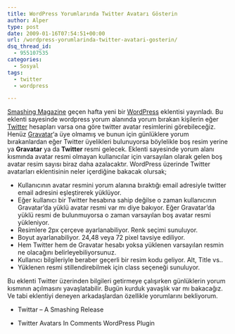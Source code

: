 ```yaml
---
title: WordPress Yorumlarında Twitter Avatarı Gösterin
author: Alper
type: post
date: 2009-01-16T07:54:51+00:00
url: /wordpress-yorumlarinda-twitter-avatari-gosterin/
dsq_thread_id:
  - 955107535
categories:
  - Sosyal
tags:
  - twitter
  - wordpress

---
```

[Smashing Magazine][1] geçen hafta yeni bir [WordPress][2] eklentisi yayınladı. Bu eklenti sayesinde wordpress yorum alanında yorum bırakan kişilerin eğer [Twitter][3] hesapları varsa ona göre twitter avatar resimlerini görebileceğiz. Henüz [Gravatar][4]&#8216;a üye olmamış ve bunun için günlüklere yorum bırakanlardan eğer Twitter üyelikleri bulunuyorsa böylelikle boş resim yerine ya **Gravatar** ya da **Twitter** resmi gelecek. Eklenti sayesinde yorum alanı kısmında avatar resmi olmayan kullanıcılar için varsayılan olarak gelen boş avatar resim sayısı biraz daha azalacaktır. WordPress üzerinde Twitter avatarları eklentisinin neler içerdiğine bakacak olursak;  
<!--more-->

  * Kullanıcının avatar resmini yorum alanına bıraktığı email adresiyle twitter email adresini eşleştirerek yüklüyor. 
  * Eğer kullanıcı bir Twitter hesabına sahip değilse o zaman kullanıcının Gravatar&#8217;da yüklü avatar resmi var mı diye bakıyor. Eğer Gravatar&#8217;da yüklü resmi de bulunmuyorsa o zaman varsayılan boş avatar resmi yükleniyor. 
  * Resimlere 2px çerçeve ayarlanabiliyor. Renk seçimi sunuluyor. 
  * Boyut ayarlanabiliyor. 24,48 veya 72 pixel tavsiye ediliyor. 
  * Hem Twitter hem de Gravatar hesabı yoksa yüklenen varsayılan resmin ne olacağını belirleyebiliyorsunuz. 
  * Kullanıcı bilgileriyle beraber geçerli bir resim kodu geliyor. Alt, Title vs..
  * Yüklenen resmi stillendirebilmek için class seçeneği sunuluyor. 

Bu eklenti Twitter üzerinden bilgileri getirmeye çalışırken günlüklerin yorum kısmının açılmasını yavaşlatabilir. Bugün kurduk yavaşlık var mı bakacağız. Ve tabi eklentiyi deneyen arkadaşlardan özellikle yorumlarını bekliyorum. 

* Twittar &#8211; A Smashing Release

* Twitter Avatars In Comments WordPress Plugin

 [1]: https://www.smashingmagazine.com/
 [2]: https://wordpress.org/
 [3]: https://twitter.com/
 [4]: https://www.gravatar.com/